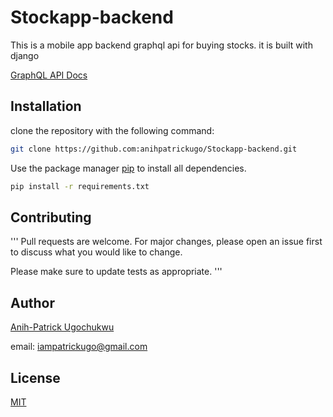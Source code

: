 # Stockapp-backend
This is a mobile  app backend graphql api for buying stocks. it is built with django 


[GraphQL API Docs](https://stockapp-backend-4u6j.onrender.com/graphql/)

## Installation

clone the repository with the following command:
```bash
git clone https://github.com:anihpatrickugo/Stockapp-backend.git
```

Use the package manager [pip](https://pip.pypa.io/en/stable/) to install all dependencies.

```bash
pip install -r requirements.txt
```


## Contributing

'''
Pull requests are welcome. For major changes, please open an issue first
to discuss what you would like to change.

Please make sure to update tests as appropriate.
'''


## Author


[Anih-Patrick Ugochukwu](https://twitter.com/anihpatrickugo/)

email: iampatrickugo@gmail.com



## License

[MIT](https://choosealicense.com/licenses/mit/)
